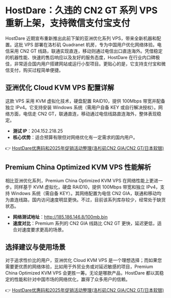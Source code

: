 # HostDare：久违的 CN2 GT 系列 VPS 重新上架，支持微信支付宝支付

HostDare 近期宣布重新推出此前下架的亚洲优化系列 VPS，带来全新机器和配置。这批 VPS 部署在洛杉矶 Quadranet 机房，专为中国用户优化网络体验。电信采用 CN2 GT 线路，联通实现直连，移动则通过电信出口直连海外。凭借稳定的机器性能、快速的售后响应以及友好的服务态度，HostDare 在行业内口碑极佳，非常适合国内用户搭建网站或运行小型项目。更贴心的是，它支持支付宝和微信支付，购买过程简单便捷。

## 亚洲优化 Cloud KVM VPS 配置详解

这款 VPS 采用 KVM 虚拟化技术，硬盘配置 RAID10，提供 100Mbps 带宽并配备独立 IPv4。它支持安装 Windows 系统（需用户自备 KEY 或自行解决授权）。网络方面，电信走 CN2 GT，联通直连，移动通过电信线路直连海外，整体表现稳定。

- **测试 IP**：204.152.218.25  
- **核心优势**：适合预算有限但对网络优化有一定需求的国内用户。

👉 [HostDare优惠码和2025年促销活动整理(洛杉矶CN2 GIA/CN2 GT/日本软银)](https://bit.ly/hostdare)

## Premium China Optimized KVM VPS 性能解析

相比亚洲优化系列，Premium China Optimized KVM VPS 在网络性能上更进一步。同样基于 KVM 虚拟化，硬盘 RAID10，提供 100Mbps 带宽和独立 IPv4，支持 Windows 系统（需自备 KEY）。其网络配置为电信 CN2 GIA，联通和移动均为直连线路，国内访问速度明显更快。不过，目前该系列库存较少，经常处于缺货状态。

- **网络测试地址**：http://185.186.146.8/100mb.bin  
- **速度对比**：Premium 系列的 CN2 GIA 线路比 CN2 GT 更快，延迟更低，适合对速度要求更高的场景。

## 选择建议与使用场景

对于追求性价比的用户，亚洲优化 Cloud KVM VPS 是一个理想选择；而如果您需要更优质的网络体验，比如用于外贸业务或对延迟敏感的项目，Premium China Optimized KVM VPS 会更胜一筹。无论是哪款产品，HostDare 都以其稳定的性能和针对中国市场的网络优化，赢得了众多用户的信赖。

👉 [HostDare优惠码和2025年促销活动整理(洛杉矶CN2 GIA/CN2 GT/日本软银)](https://bit.ly/hostdare)